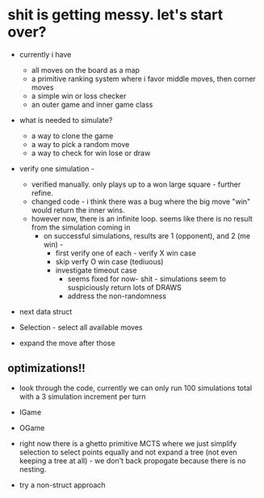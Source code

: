 # shit is getting messy. let's start over?

- currently i have
  - all moves on the board as a map
  - a primitive ranking system where i favor middle moves, then corner moves
  - a simple win or loss checker
  - an outer game and inner game class

- what is needed to simulate?
  - a way to clone the game
  - a way to pick a random move
  - a way to check for win lose or draw

- verify one simulation -
  - verified manually.  only plays up to a won large square - further refine.
  - changed code - i think there was a bug where the big move "win" would return the inner wins.
  - however now, there is an infinite loop.  seems like there is no result from the simulation coming in
    - on successful simulations, results are 1 (opponent), and 2 (me win) -
      - first verify one of each - verify X win case
      - skip verfy O win case (tediuous)
      - investigate timeout case
        - seems fixed for now- shit - simulations seem to suspiciously return lots of DRAWS
        - address the non-randomness

- next data struct
- Selection - select all available moves
- expand the move after those


## optimizations!!

- look through the code, currently we can only run 100 simulations total with a 3 simulation increment per turn
- IGame
- OGame


- right now there is a ghetto primitive MCTS where we just simplify selection to select points equally and not expand a tree (not even keeping a tree at all) - we don't back propogate because there is no nesting.

- try a non-struct approach